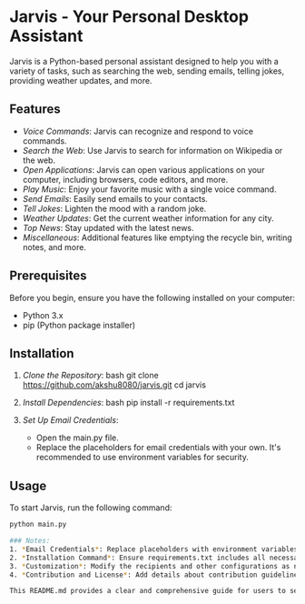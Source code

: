# Jarvis - Your Personal  Desktop Assistant

Jarvis is a Python-based personal assistant designed to help you with a variety of tasks, such as searching the web, sending emails, telling jokes, providing weather updates, and more. 

## Features

- *Voice Commands*: Jarvis can recognize and respond to voice commands.
- *Search the Web*: Use Jarvis to search for information on Wikipedia or the web.
- *Open Applications*: Jarvis can open various applications on your computer, including browsers, code editors, and more.
- *Play Music*: Enjoy your favorite music with a single voice command.
- *Send Emails*: Easily send emails to your contacts.
- *Tell Jokes*: Lighten the mood with a random joke.
- *Weather Updates*: Get the current weather information for any city.
- *Top News*: Stay updated with the latest news.
- *Miscellaneous*: Additional features like emptying the recycle bin, writing notes, and more.

## Prerequisites

Before you begin, ensure you have the following installed on your computer:

- Python 3.x
- pip (Python package installer)

## Installation

1. *Clone the Repository*:
    bash
    git clone https://github.com/akshu8080/jarvis.git
    cd jarvis
    

2. *Install Dependencies*:
    bash
    pip install -r requirements.txt
    

3. *Set Up Email Credentials*:
    - Open the main.py file.
    - Replace the placeholders for email credentials with your own. It's recommended to use environment variables for security.

## Usage

To start Jarvis, run the following command:

```bash
python main.py

### Notes:
1. *Email Credentials*: Replace placeholders with environment variables for security.
2. *Installation Command*: Ensure requirements.txt includes all necessary packages.
3. *Customization*: Modify the recipients and other configurations as needed.
4. *Contribution and License*: Add details about contribution guidelines and license.

This README.md provides a clear and comprehensive guide for users to set up and use your Jarvis project.


